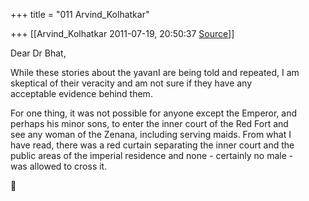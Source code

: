 +++
title = "011 Arvind_Kolhatkar"

+++
[[Arvind_Kolhatkar	2011-07-19, 20:50:37 [Source](https://groups.google.com/g/samskrita/c/vcuQZb1xoxE)]]



Dear Dr Bhat,  
  
While these stories about the yavanI are being told and repeated, I am  
skeptical of their veracity and am not sure if they have any  
acceptable evidence behind them.  
  
For one thing, it was not possible for anyone except the Emperor, and  
perhaps his minor sons, to enter the inner court of the Red Fort and  
see any woman of the Zenana, including serving maids. From what I  
have read, there was a red curtain separating the inner court and the  
public areas of the imperial residence and none - certainly no male -  
was allowed to cross it.  



